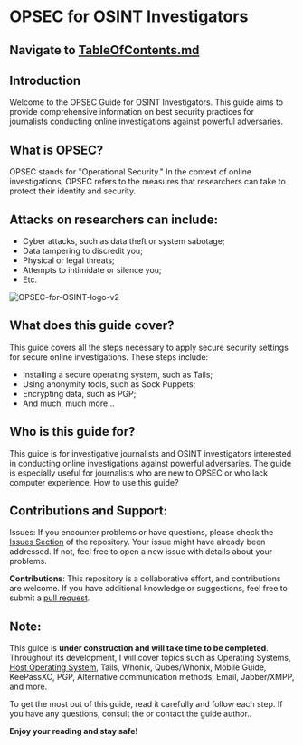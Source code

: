 # OPSEC for OSINT Investigators

## Navigate to <a href="https://github.com/AmazoniaLeaksOficial/OPSEC-for-OSINT/blob/main/TableOfContents.md#important" target="_blank">TableOfContents.md</a> 

## Introduction
 
Welcome to the OPSEC Guide for OSINT Investigators. This guide aims to provide comprehensive information on best security practices for journalists conducting online investigations against powerful adversaries.

## What is OPSEC?

OPSEC stands for "Operational Security." In the context of online investigations, OPSEC refers to the measures that researchers can take to protect their identity and security.

## Attacks on researchers can include:
 
* Cyber attacks, such as data theft or system sabotage;
* Data tampering to discredit you;
* Physical or legal threats;
* Attempts to intimidate or silence you;
* Etc.


![OPSEC-for-OSINT-logo-v2](https://github.com/AmazoniaLeaksOficial/OPSEC-for-OSINT/assets/152492042/8b310519-3c4e-4199-8cb3-e049d7f67cfa)
  

## What does this guide cover?
 
This guide covers all the steps necessary to apply secure security settings for secure online investigations. These steps include:
 
* Installing a secure operating system, such as Tails;
* Using anonymity tools, such as Sock Puppets;
* Encrypting data, such as PGP;
* And much, much more...

## Who is this guide for? 

This guide is for investigative journalists and OSINT investigators interested in conducting online investigations against powerful adversaries. The guide is especially useful for journalists who are new to OPSEC or who lack computer experience.
How to use this guide?
 
## Contributions and Support:
  
Issues: If you encounter problems or have questions, please check the <a href="https://github.com/AmazoniaLeaksOficial/OPSEC/issues" target="_blank">Issues Section</a> of the repository. Your issue might have already been addressed. If not, feel free to open a new issue with details about your problems.

**Contributions**: This repository is a collaborative effort, and contributions are welcome. If you have additional knowledge or suggestions, feel free to submit a <a href="https://github.com/AmazoniaLeaksOficial/OSINTMachineGuide/pulls" target="_blank">pull request</a>.

## Note: 

This guide is **under construction and will take time to be completed**. Throughout its development, I will cover topics such as Operating Systems, <a href="https://github.com/AmazoniaLeaksOficial/OSINTMachineGuide" target="_blank">Host Operating System</a>, Tails, Whonix, Qubes/Whonix, Mobile Guide, KeePassXC, PGP, Alternative communication methods, Email, Jabber/XMPP, and more.

To get the most out of this guide, read it carefully and follow each step. If you have any questions, consult the  or contact the guide author..

**Enjoy your reading and stay safe!**
